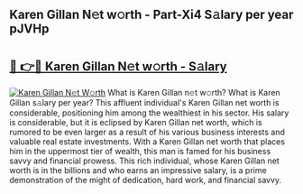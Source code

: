 ## Karen Gillan N𝚎t w𝚘rth - Part-Xi4 S𝚊lary per year pJVHp

# <h2><a href="http://gc0eaf.nevu.top/?p=Karen+Gillan">🔗 👉🔴 Karen Gillan N𝚎t w𝚘rth - S𝚊lary</a></h2>

[![Karen Gillan N𝚎t W𝚘rth](https://i.imgur.com/Oavwk0R.jpeg)](http://gc0eaf.nevu.top/?p=Karen+Gillan)
What is Karen Gillan n𝚎t w𝚘rth? What is Karen Gillan s𝚊lary per year?
This affluent individual's Karen Gillan net worth is considerable, positioning him among the wealthiest in his sector. His salary is considerable, but it is eclipsed by Karen Gillan net worth, which is rumored to be even larger as a result of his various business interests and valuable real estate investments. With a Karen Gillan net worth that places him in the uppermost tier of wealth, this man is famed for his business savvy and financial prowess. This rich individual, whose Karen Gillan net worth is in the billions and who earns an impressive salary, is a prime demonstration of the might of dedication, hard work, and financial savvy.
